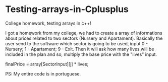 # Testing-arrays-in-Cplusplus
College homework, testing arrays in c++!

I got a homework from my college, we had to create a array of informations about prices related to two sectors (Nursery and Apartament). 
Basically the user send to the software which sector is going to be used, input 0 - Nursery; 1 - Apartament; 9 - Exit.
Then it will ask how many lives will be included in the plan and so, multiply the base price with the "lives" input.

finalPrice = array[SectorInput][j] * lives;

PS: My entire code is in portuguese.
